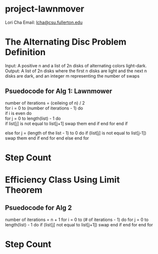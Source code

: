 # project-lawnmover

Lori Cha
Email: lcha@csu.fullerton.edu

# The Alternating Disc Problem Definition
Input: A positive n and a list of 2n disks of alternating colors light-dark.
Output: A list of 2n disks where the first n disks are light and the next n disks are dark, and an integer m representing the number of swaps

## Psuedocode for Alg 1: Lawnmower
number of iterations = (ceileing of n) / 2  <br />
for i = 0 to (number of iterations - 1) do  <br />
  if i is even do  <br />
    for j = 0 to length(list) - 1 do  <br />
      if list[j] is not equal to list[j+1]
        swap them
       end if
     end for
  end if
   
  else
    for j = (length of the list - 1) to 0 do
      if (list[j] is not equal to list[j-1])
        swap them
      end if
     end for
   end else
end for

# Step Count

# Efficiency Class Using Limit Theorem

## Psuedocode for Alg 2
number of iterations = n + 1
for i = 0 to (# of iterations - 1) do
  for j = 0 to length(list) - 1 do
    if (list[j] not equal to list[j+1])
      swap
    end if
  end for
end for

# Step Count
